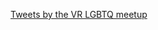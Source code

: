 <script type="text/javascript">
	if(window.location.hash){window.location=window.location.origin+'/'+window.location.hash.substr(1);}
</script>
<a id='twitter' class="twitter-timeline" data-width="315" data-height="500" data-link-color="#981CEB" href="https://twitter.com/VrLGBTQmeetup?ref_src=twsrc%5Etfw">Tweets by the VR LGBTQ meetup</a> <script async src="https://platform.twitter.com/widgets.js" charset="utf-8"></script>
